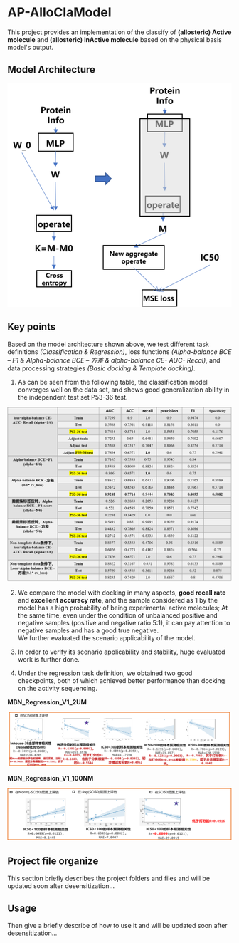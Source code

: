 # AP-AlloClaModel
This project provides an implementation of the classify of **(allosteric) Active molecule** and **(allosteric) InActive molecule** based on the physical basis model's output.
      
## Model Architecture
![alt text](imgs/image.png)

## Key points   
Based on the model architecture shown above, we test different task definitions _(Classification & Regression)_, loss functions _(Alpha-balance BCE – F1
 & Alpha-balance BCE – 方差 & alpha-balance CE- AUC- Recal)_, and data processing strategies _(Basic docking & Template docking)_.    

1.  As can be seen from the following table, the classification model converges well on the data set, and shows good generalization ability in the independent test set P53-36 test.  

![alt text](imgs/image-1.png)  

2. We compare the model with docking in many aspects, **good recall rate** and **excellent accuracy rate**, and the sample considered as 1 by the model has a high probability of being experimental active molecules; At the same time, even under the condition of unbalanced positive and negative samples (positive and negative ratio 5:1), it can pay attention to negative samples and has a good true negative.   
We further evaluated the scenario applicability of the model.   
3. In order to verify its scenario applicability and stability, huge evaluated work is further done. 

4.    Under the regression task definition, we obtained two good checkpoints, both of which achieved better performance than docking on the activity sequencing.     

**MBN_Regression_V1_2UM**  

![alt text](imgs/image-2.png)   
   

**MBN_Regression_V1_100NM**   

![alt text](imgs/image-3.png)


## Project file organize  
This section briefly describes the project folders and files and will be updated soon after desensitization...  

## Usage
Then give a briefly describe of how to use it and will be updated soon after desensitization...
